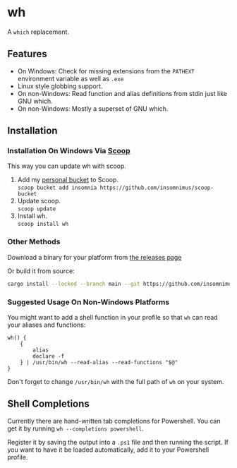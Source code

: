 # wh

A `which` replacement.

## Features
- On Windows: Check for missing extensions from the `PATHEXT` environment variable as well as `.exe`
-	Linux style globbing support.
- On non-Windows: Read function and alias definitions from stdin just like GNU which.
- On non-Windows: Mostly a superset of GNU which.

## Installation
### Installation On Windows Via [Scoop](https://github.com/ScoopInstaller/Scoop)
This way you can update wh with scoop.
1. Add my [personal bucket](https://github.com/insomnimus/scoop-bucket) to Scoop.\
	`scoop bucket add insomnia https://github.com/insomnimus/scoop-bucket`
2. Update scoop.\
	`scoop update`
3. Install wh.\
	`scoop install wh`

### Other Methods
Download a binary for your platform from [the releases page](releases/)

Or build it from source:

```sh
cargo install --locked --branch main --git https://github.com/insomnimus/wh
```

### Suggested Usage On Non-Windows Platforms
You might want to add a shell function in your profile so that `wh` can read your aliases and functions:
```shell
wh() {
	{
		alias
		declare -f
	} | /usr/bin/wh --read-alias --read-functions "$@"
}
```

Don't forget to change `/usr/bin/wh` with the full path of `wh` on your system.

## Shell Completions
Currently there are hand-written tab completions for Powershell.
You can get it by running `wh --completions powershell`.

Register it by saving the output into a `.ps1` file and then running the script.
If you want to have it be loaded automatically, add it to your Powershell profile.
